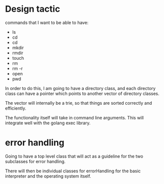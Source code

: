 # Design tactic

commands that I want to be able to have:

- ls
- cd
- cd <directory>
- mkdir 
- rmdir
- touch <file>
- rm <file>
- rm -r <directory>
- open <file> 
- pwd

In order to do this, I am going to have a directory class, and each directory class can have
a pointer which points to another vector of directory classes.

The vector will internally be a trie, so that things are sorted correctly and efficiently.

The functionality itself will take in command line arguments. This will integrate well with the golang exec library.

# error handling

Going to have a top level class that will act as a guideline for the two subclasses for error handling.

There will then be individual classes for errorHandling for the basic interpreter and the operating system itself.

